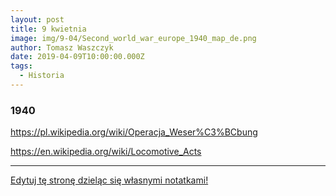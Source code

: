 ```yaml
---
layout: post
title: 9 kwietnia
image: img/9-04/Second_world_war_europe_1940_map_de.png
author: Tomasz Waszczyk
date: 2019-04-09T10:00:00.000Z
tags:
  - Historia
---
```


### 1940

<https://pl.wikipedia.org/wiki/Operacja_Weser%C3%BCbung>

<https://en.wikipedia.org/wiki/Locomotive_Acts>

---

<a href="https://github.com/TomaszWaszczyk/historia.waszczyk.com/edit/master/src/content/april-9.md" target="_blank">Edytuj tę stronę dzieląc się własnymi notatkami!</a>
